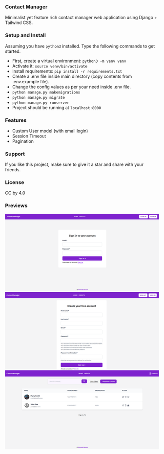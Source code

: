 ### Contact Manager

Minimalist yet feature rich contact manager web application using Django + Tailwind CSS.

### Setup and Install

Assuming you have `python3` installed. Type the following commands to get started.

- First, create a virtual environment: `python3 -m venv venv`
- Activate it: `source venv/bin/activate`
- Install requirements: `pip install -r requirements.txt`
- Create a .env file inside main directory (copy contents from .env.example file).
- Change the config values as per your need inside .env file.
- `python manage.py makemigrations`
- `python manage.py migrate`
- `python manage.py runserver`
- Project should be running at `localhost:8000`

### Features

- Custom User model (with email login)
- Session Timeout
- Pagination

### Support

If you like this project, make sure to give it a star and share with your friends.

### License

CC by 4.0

### Previews

![Sign In](previews/signin.png)
![Sign Up](previews/signup.png)
![Home](previews/home.png)

